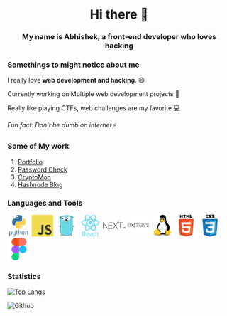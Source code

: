 <h1 align="center"> Hi there 👋 </h1>

<h3 align="center"> My name is Abhishek, a front-end developer who loves hacking </h3>


### Somethings to might notice about me

I really love **web development and hacking**. :smile:

Currently working on Multiple web development projects 🔭

Really like playing CTFs, web challenges are my favorite :computer:

_Fun fact: Don't be dumb on internet⚡_
<!--
**blackviking27/blackviking27** is a ✨ _special_ ✨ repository because its `README.md` (this file) appears on your GitHub profile.

Here are some ideas to get you started:

- 🔭 I’m currently working on ...
- 🌱 I’m currently learning ...
- 👯 I’m looking to collaborate on ...
- 🤔 I’m looking for help with ...
- 💬 Ask me about ...
- 📫 How to reach me: ...
- 😄 Pronouns: ...
- ⚡ Fun fact: ...
-->
### Some of My work
1. [Portfolio](https://new-ab.netlify.app/)
2. [Password Check](https://passcheck.netlify.app/)
3. [CryptoMon](https://addons.mozilla.org/en-US/firefox/addon/crypto-monitor/)
4. [Hashnode Blog](https://blacviking.hashnode.dev/)

### Languages and Tools
<span>
  <img src="https://raw.githubusercontent.com/devicons/devicon/master/icons/python/python-original-wordmark.svg" width="50" height="50">
  
  <img src="https://raw.githubusercontent.com/devicons/devicon/master/icons/javascript/javascript-original.svg" width="50" height="50">
  
  <img src="https://raw.githubusercontent.com/devicons/devicon/master/icons/go/go-original.svg" width="50" height="50">
  
  <img src="https://raw.githubusercontent.com/devicons/devicon/master/icons/react/react-original-wordmark.svg" width="50" height="50">
  
  <img src="https://raw.githubusercontent.com/devicons/devicon/master/icons/nextjs/nextjs-original-wordmark.svg" width="50" height="50">
  
  <img src="https://raw.githubusercontent.com/devicons/devicon/master/icons/express/express-original-wordmark.svg" width="50" height="50">
  
  <img src="https://raw.githubusercontent.com/devicons/devicon/master/icons/linux/linux-original.svg" width="50" height="50">
  
  <img src="https://raw.githubusercontent.com/devicons/devicon/master/icons/html5/html5-original-wordmark.svg" width="50" height="50">
  
  <img src="https://raw.githubusercontent.com/devicons/devicon/master/icons/css3/css3-original-wordmark.svg" width="50" height="50">
  
  <img src="https://raw.githubusercontent.com/devicons/devicon/master/icons/figma/figma-original.svg" width="50" height="50">
</span>

### Statistics
[![Top Langs](https://github-readme-stats.vercel.app/api/top-langs/?username=blackviking27&langs_count=8&layout=compact)](https://github.com/anuraghazra/github-readme-stats)

![Github](https://github-readme-stats.vercel.app/api?username=blackviking27&count_private=true&show_icons=true&include_all_commits=true&theme=radical)
